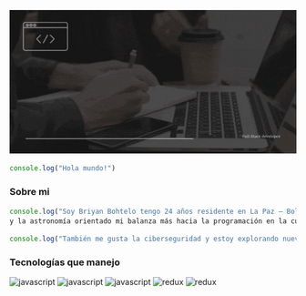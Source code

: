 ![Texto alternativo](./src/headerbriyan.gif)
```javascript
console.log("Hola mundo!")
```
### Sobre mi
```javascript
console.log("Soy Briyan Bohtelo tengo 24 años residente en La Paz – Bolivia soy un apasionado por la programación 
y la astronomía orientado mi balanza más hacia la programación en la cual decidí convertirme en Full-Stack developer.")
```
```javascript
console.log("También me gusta la ciberseguridad y estoy explorando nuevos horizontes en la web 3.0 y tecnologías relacionadas.")
```
### Tecnologías que manejo
<img src="https://images.vexels.com/media/users/3/166403/isolated/preview/a5a33bf3004830a2bd581e9fa65de660-icono-del-lenguaje-de-programaci-oacute-n-javascript-by-vexels.png" alt="javascript" width="50" heigth="50" /> <img src="https://icon-library.com/images/node-js-icon/node-js-icon-8.jpg" alt="javascript" width="40" heigth="40" /> <img src="https://cdn.freebiesupply.com/logos/large/2x/react-1-logo-png-transparent.png" alt="javascript" width="50" heigth="50" /> <img src="http://nightdeveloper.net/wp-content/uploads/2018/01/logo.png" alt="redux" width="50" heigth="50" /> <img src="https://iconape.com/wp-content/png_logo_vector/git-icon.png" alt="redux" width="50" heigth="50" />
